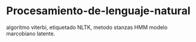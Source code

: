 # Procesamiento-de-lenguaje-natural
algoritmo viterbi, etiquetado NLTK, metodo stanzas HMM modelo marcobiano latente.
